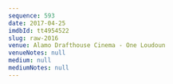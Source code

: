 ```yaml
---
sequence: 593
date: 2017-04-25
imdbId: tt4954522
slug: raw-2016
venue: Alamo Drafthouse Cinema - One Loudoun
venueNotes: null
medium: null
mediumNotes: null
---
```

